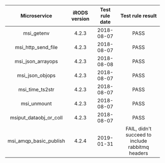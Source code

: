 | Microservice          | iRODS version | Test rule date | Test rule result |
|:---------------------:|:-------------:| :-------------:|:----------------:|
| msi_getenv            | 4.2.3         | 2018-08-07     | PASS      |
| msi_http_send_file    | 4.2.3         | 2018-08-07     | PASS      |
| msi_json_arrayops     | 4.2.3         | 2018-08-08     | PASS      |
| msi_json_objops       | 4.2.3         | 2018-08-07     | PASS      |
| msi_time_ts2str       | 4.2.3         | 2018-08-07     | PASS      |
| msi_unmount           | 4.2.3         | 2018-08-07     | PASS      |
| msiput_dataobj_or_coll| 4.2.3         | 2018-08-07     | PASS      |
| msi_amqp_basic_publish| 4.2.4         | 2019-01-31     | FAIL, didn't succeed to include rabbitmq headers      |

